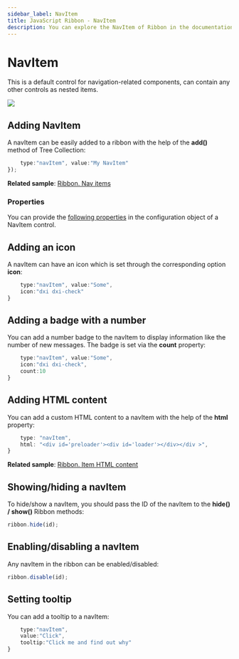 ```yaml
---
sidebar_label: NavItem
title: JavaScript Ribbon - NavItem 
description: You can explore the NavItem of Ribbon in the documentation of the DHTMLX JavaScript UI library. Browse developer guides and API reference, try out code examples and live demos, and download a free 30-day evaluation version of DHTMLX Suite.
---
```


# NavItem

This is a default control for navigation-related components, can contain any other controls as nested items. 

![](../assets/ribbon/navitem.png)

## Adding NavItem

A navItem can be easily added to a ribbon with the help of the **add()** method of Tree Collection:

```javascript
    type:"navItem", value:"My NavItem"
});
```

**Related sample**: [Ribbon. Nav items](https://snippet.dhtmlx.com/zijc2nta)

### Properties

You can provide the [following properties](ribbon/api/api_navitem_properties.md) in the configuration object of a NavItem control.

## Adding an icon

A navItem can have an icon which is set through the corresponding option **icon**:

```javascript
    type:"navItem", value:"Some",
    icon:"dxi dxi-check"
}
```

## Adding a badge with a number

You can add a number badge to the navItem to display information like the number of new messages. The badge is set via the **count** property:

```javascript
    type:"navItem", value:"Some",
    icon:"dxi dxi-check",
    count:10
}
```

## Adding HTML content

You can add a custom HTML content to a navItem with the help of the **html** property:

```javascript
    type: "navItem",
    html: "<div id='preloader'><div id='loader'></div></div >",
}
```

**Related sample**: [Ribbon. Item HTML content](https://snippet.dhtmlx.com/3djaib6o)

## Showing/hiding a navItem

To hide/show a navItem, you should pass the ID of the navItem to the **hide() / show()** Ribbon methods:

```javascript
ribbon.hide(id);
```

## Enabling/disabling a navItem

Any navItem in the ribbon can be enabled/disabled:

```javascript
ribbon.disable(id);
```

## Setting tooltip

You can add a tooltip to a navItem:

```javascript
    type:"navItem", 
    value:"Click", 
    tooltip:"Click me and find out why"
}
```
